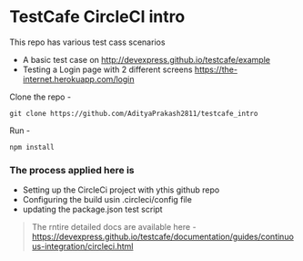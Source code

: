 # TestCafe CircleCI intro

This repo has various test cass scenarios
- A basic test case on http://devexpress.github.io/testcafe/example
- Testing a Login page with 2 different screens https://the-internet.herokuapp.com/login


Clone the repo -
```
git clone https://github.com/AdityaPrakash2811/testcafe_intro
```

Run -
```
npm install
```

### The process applied here is 

- Setting up the CircleCi project with ythis github repo
- Configuring the build usin .circleci/config file
- updating the package.json test script

> The rntire detailed docs are available here - https://devexpress.github.io/testcafe/documentation/guides/continuous-integration/circleci.html

